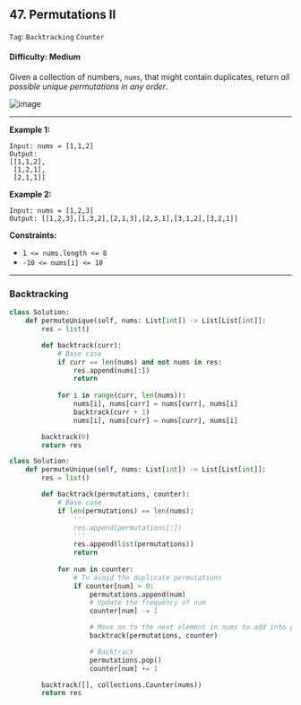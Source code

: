 ## 47. Permutations II

```Tag```: ```Backtracking``` ```Counter```

#### Difficulty: Medium

Given a collection of numbers, ```nums```, that might contain duplicates, return _all possible unique permutations in any order_.

![image](https://user-images.githubusercontent.com/35042430/218553835-163f7428-a850-4659-854e-92ceb20f3e43.png)

---

__Example 1:__
```
Input: nums = [1,1,2]
Output:
[[1,1,2],
 [1,2,1],
 [2,1,1]]
 ```
 
__Example 2:__
```
Input: nums = [1,2,3]
Output: [[1,2,3],[1,3,2],[2,1,3],[2,3,1],[3,1,2],[3,2,1]]
```

__Constraints:__

- ```1 <= nums.length <= 8```
- ```-10 <= nums[i] <= 10```

---

### Backtracking

```Python
class Solution:
    def permuteUnique(self, nums: List[int]) -> List[List[int]]:
        res = list()

        def backtrack(curr):
            # Base case
            if curr == len(nums) and not nums in res:
                res.append(nums[:])
                return
            
            for i in range(curr, len(nums)):
                nums[i], nums[curr] = nums[curr], nums[i]
                backtrack(curr + 1)
                nums[i], nums[curr] = nums[curr], nums[i]

        backtrack(0)
        return res
```

```Python
class Solution:
    def permuteUnique(self, nums: List[int]) -> List[List[int]]:
        res = list()

        def backtrack(permutations, counter):
            # Base case
            if len(permutations) == len(nums):
                '''
                res.append(permutations[:])
                '''
                res.append(list(permutations))
                return
            
            for num in counter:
                # To avoid the duplicate permutations 
                if counter[num] > 0:
                    permutations.append(num)
                    # Update the frequency of num
                    counter[num] -= 1

                    # Move on to the next element in nums to add into permutations
                    backtrack(permutations, counter)

                    # Backtrack
                    permutations.pop()
                    counter[num] += 1

        backtrack([], collections.Counter(nums))
        return res
```

